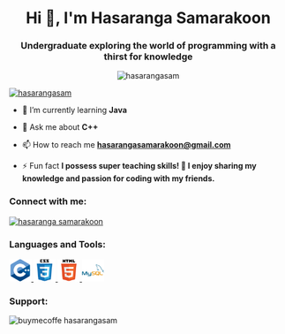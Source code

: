 <h1 align="center">Hi 👋, I'm Hasaranga Samarakoon</h1>
<h3 align="center">Undergraduate exploring the world of programming with a thirst for knowledge</h3>

<p align="center"> <img src="https://komarev.com/ghpvc/?username=hasarangasam&label=Profile%20views&color=0e75b6&style=flat" alt="hasarangasam" /> </p>

<p align="left"> <a href="https://github.com/ryo-ma/github-profile-trophy"><img src="https://github-profile-trophy.vercel.app/?username=hasarangasam" alt="hasarangasam" /></a> </p>

- 🌱 I’m currently learning **Java**

- 💬 Ask me about **C++**

- 📫 How to reach me **hasarangasamarakoon@gmail.com**

- ⚡ Fun fact **I possess super teaching skills! 🚀 I enjoy sharing my knowledge and passion for coding with my friends.**

<h3 align="left">Connect with me:</h3>
<p align="left">
<a href="https://linkedin.com/in/hasaranga samarakoon" target="blank"><img align="center" src="https://raw.githubusercontent.com/rahuldkjain/github-profile-readme-generator/master/src/images/icons/Social/linked-in-alt.svg" alt="hasaranga samarakoon" height="30" width="40" /></a>
</p>

<h3 align="left">Languages and Tools:</h3>
<p align="left"> <a href="https://www.w3schools.com/cpp/" target="_blank" rel="noreferrer"> <img src="https://raw.githubusercontent.com/devicons/devicon/master/icons/cplusplus/cplusplus-original.svg" alt="cplusplus" width="40" height="40"/> </a> <a href="https://www.w3schools.com/css/" target="_blank" rel="noreferrer"> <img src="https://raw.githubusercontent.com/devicons/devicon/master/icons/css3/css3-original-wordmark.svg" alt="css3" width="40" height="40"/> </a> <a href="https://www.w3.org/html/" target="_blank" rel="noreferrer"> <img src="https://raw.githubusercontent.com/devicons/devicon/master/icons/html5/html5-original-wordmark.svg" alt="html5" width="40" height="40"/> </a> <a href="https://www.mysql.com/" target="_blank" rel="noreferrer"> <img src="https://raw.githubusercontent.com/devicons/devicon/master/icons/mysql/mysql-original-wordmark.svg" alt="mysql" width="40" height="40"/> </a> </p>

<h3 align="left">Support:</h3>
<p><a href="https://www.buymeacoffee.com/buymecoffe hasarangasam"> <img align="left" src="https://cdn.buymeacoffee.com/buttons/v2/default-yellow.png" height="50" width="210" alt="buymecoffe hasarangasam" /></a></p><br><br>
